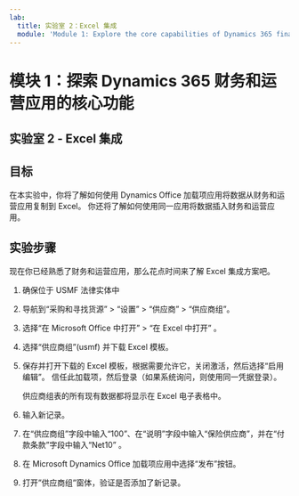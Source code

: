 ```yaml
---
lab:
  title: 实验室 2：Excel 集成
  module: 'Module 1: Explore the core capabilities of Dynamics 365 finance and operations apps'
---
```


# <a name="module-1-explore-the-core-capabilities-of-dynamics-365-finance-and-operations-apps"></a>模块 1：探索 Dynamics 365 财务和运营应用的核心功能

## <a name="lab-2---excel-integration"></a>实验室 2 - Excel 集成

## <a name="objective"></a>目标

在本实验中，你将了解如何使用 Dynamics Office 加载项应用将数据从财务和运营应用复制到 Excel。 你还将了解如何使用同一应用将数据插入财务和运营应用。

## <a name="lab-steps"></a>实验步骤

现在你已经熟悉了财务和运营应用，那么花点时间来了解 Excel 集成方案吧。

1. 确保位于 USMF 法律实体中 

2. 导航到“采购和寻找货源” > “设置” > “供应商” > “供应商组”。

3. 选择“在 Microsoft Office 中打开” > “在 Excel 中打开” 。

4. 选择“供应商组”(usmf) 并下载 Excel 模板。

5. 保存并打开下载的 Excel 模板，根据需要允许它，关闭激活，然后选择“启用编辑”。 信任此加载项，然后登录（如果系统询问，则使用同一凭据登录）。

    供应商组表的所有现有数据都将显示在 Excel 电子表格中。

6.  输入新记录。

7. 在“供应商组”字段中输入“100”、在“说明”字段中输入“保险供应商”，并在“付款条款”字段中输入“Net10”     。

8. 在 Microsoft Dynamics Office 加载项应用中选择“发布”按钮。

9. 打开”供应商组”窗体，验证是否添加了新记录。

